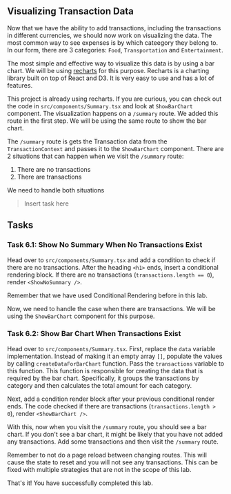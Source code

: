 ## Visualizing Transaction Data
Now that we have the ability to add transactions, including the transactions in different currencies, we should now work on visualizing the data. The most common way to see expenses is by which cateegory they belong to.
In our form, there are 3 categories: `Food`, `Transportation` and `Entertainment`.

The most simple and effective way to visualize this data is by using a bar chart. We will be using [recharts](https://recharts.org/en-US/) for this purpose. Recharts is a charting library built on top of React and D3. It is very easy to use and has a lot of features.

This project is already using recharts. If you are curious, you can check out the code in `src/components/Summary.tsx` and look at `ShowBarChart` component. The visualization happens on a `/summary` route. We added this route in the first step. We will be using the same route to show the bar chart.

The `/summary` route is gets the Transaction data from the `TransactionContext` and passes it to the `ShowBarChart` component. There are 2 situations that can happen when we visit the `/summary` route:
1. There are no transactions
2. There are transactions

We need to handle both situations

> Insert task here

## Tasks
### Task 6.1: Show No Summary When No Transactions Exist
Head over to `src/components/Summary.tsx` and add a condition to check if there are no transactions. After the heading `<h1>` ends, insert a conditional rendering block. If there are no transactions (`transactions.length == 0`), render `<ShowNoSummary />`. 

Remember that we have used Conditional Rendering before in this lab.

Now, we need to handle the case when there are transactions. We will be using the `ShowBarChart` component for this purpose.

### Task 6.2: Show Bar Chart When Transactions Exist
Head over to `src/components/Summary.tsx`.
First, replace the `data` variable implementation. Instead of making it an empty array `[]`, populate the values by calling `createDataForBarChart` function. Pass the `transactions` variable to this function. This function is responsible for creating the data that is required by the bar chart. Specifically, it groups the transactions by category and then calculates the total amount for each category.

Next, add a condition render block after your previous conditional render ends. The code checked if there are transactions (`transactions.length > 0`), render `<ShowBarChart />`.

With this, now when you visit the `/summary` route, you should see a bar chart. If you don't see a bar chart, it might be likely that you have not added any transactions. Add some transactions and then visit the `/summary` route.

Remember to not do a page reload between changing routes. This will cause the state to reset and you will not see any transactions. This can be fixed with multiple strategies that are not in the scope of this lab.

That's it! You have successfully completed this lab.

